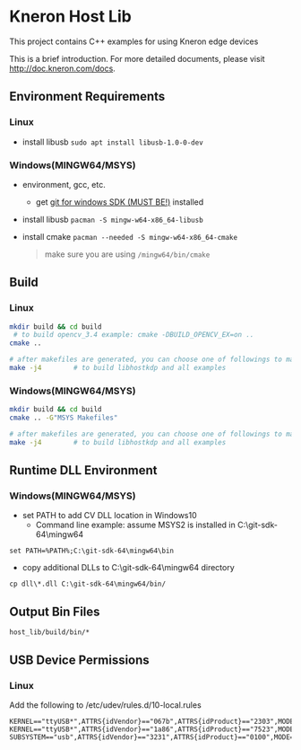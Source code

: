 # Kneron Host Lib

This project contains C++ examples for using Kneron edge devices

This is a brief introduction. For more detailed documents, please visit <http://doc.kneron.com/docs>.

## Environment Requirements
### Linux
- install libusb
    `sudo apt install libusb-1.0-0-dev`
### Windows(MINGW64/MSYS)
- environment, gcc, etc.
  
    - get [git for windows SDK (MUST BE!)](https://gitforwindows.org/) installed
- install libusb
    `pacman -S mingw-w64-x86_64-libusb`
- install cmake
    `pacman --needed -S mingw-w64-x86_64-cmake`
    
    > make sure you are using `/mingw64/bin/cmake`

## Build
### Linux
```bash
mkdir build && cd build
 # to build opencv_3.4 example: cmake -DBUILD_OPENCV_EX=on ..
cmake ..

# after makefiles are generated, you can choose one of followings to make
make -j4 		# to build libhostkdp and all examples
```

### Windows(MINGW64/MSYS)
```bash
mkdir build && cd build
cmake .. -G"MSYS Makefiles"

# after makefiles are generated, you can choose one of followings to make
make -j4 		# to build libhostkdp and all examples
```

## Runtime DLL Environment
### Windows(MINGW64/MSYS)
- set PATH to add CV DLL location in Windows10
    - Command line example: assume MSYS2 is installed in C:\git-sdk-64\mingw64
```
set PATH=%PATH%;C:\git-sdk-64\mingw64\bin
```
- copy additional DLLs to C:\git-sdk-64\mingw64 directory
```
cp dll\*.dll C:\git-sdk-64\mingw64/bin/
```


## Output Bin Files
``host_lib/build/bin/*``

## USB Device Permissions

### Linux
Add the following to /etc/udev/rules.d/10-local.rules
```
KERNEL=="ttyUSB*",ATTRS{idVendor}=="067b",ATTRS{idProduct}=="2303",MODE="0777",SYMLINK+="kneron_uart"
KERNEL=="ttyUSB*",ATTRS{idVendor}=="1a86",ATTRS{idProduct}=="7523",MODE="0777",SYMLINK+="kneron_pwr"
SUBSYSTEM=="usb",ATTRS{idVendor}=="3231",ATTRS{idProduct}=="0100",MODE="0666"
```
